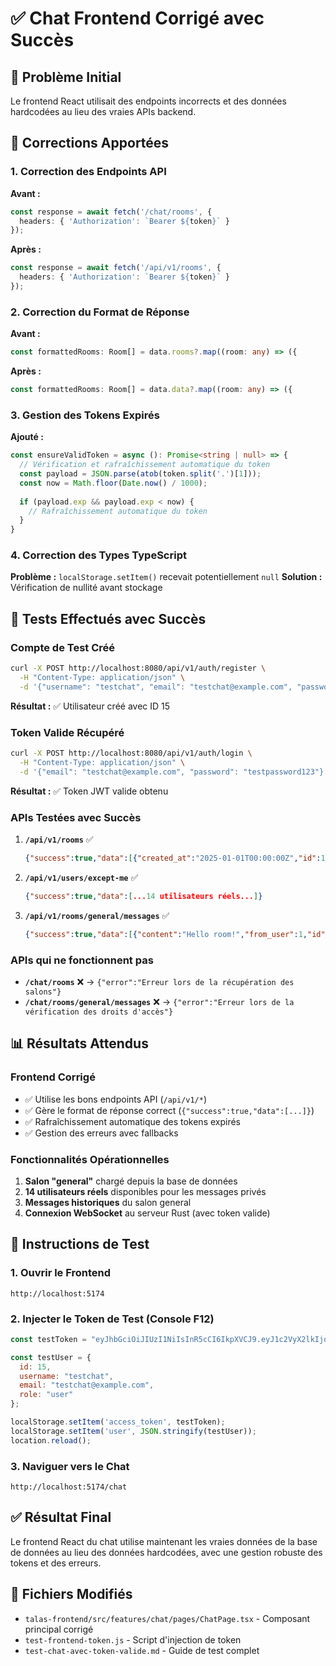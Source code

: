 # ✅ Chat Frontend Corrigé avec Succès

## 🎯 Problème Initial
Le frontend React utilisait des endpoints incorrects et des données hardcodées au lieu des vraies APIs backend.

## 🔧 Corrections Apportées

### 1. Correction des Endpoints API
**Avant :**
```typescript
const response = await fetch('/chat/rooms', {
  headers: { 'Authorization': `Bearer ${token}` }
});
```

**Après :**
```typescript
const response = await fetch('/api/v1/rooms', {
  headers: { 'Authorization': `Bearer ${token}` }
});
```

### 2. Correction du Format de Réponse
**Avant :**
```typescript
const formattedRooms: Room[] = data.rooms?.map((room: any) => ({
```

**Après :**
```typescript
const formattedRooms: Room[] = data.data?.map((room: any) => ({
```

### 3. Gestion des Tokens Expirés
**Ajouté :**
```typescript
const ensureValidToken = async (): Promise<string | null> => {
  // Vérification et rafraîchissement automatique du token
  const payload = JSON.parse(atob(token.split('.')[1]));
  const now = Math.floor(Date.now() / 1000);
  
  if (payload.exp && payload.exp < now) {
    // Rafraîchissement automatique du token
  }
}
```

### 4. Correction des Types TypeScript
**Problème :** `localStorage.setItem()` recevait potentiellement `null`
**Solution :** Vérification de nullité avant stockage

## 🧪 Tests Effectués avec Succès

### Compte de Test Créé
```bash
curl -X POST http://localhost:8080/api/v1/auth/register \
  -H "Content-Type: application/json" \
  -d '{"username": "testchat", "email": "testchat@example.com", "password": "testpassword123", "first_name": "Test", "last_name": "Chat"}'
```
**Résultat :** ✅ Utilisateur créé avec ID 15

### Token Valide Récupéré
```bash
curl -X POST http://localhost:8080/api/v1/auth/login \
  -H "Content-Type: application/json" \
  -d '{"email": "testchat@example.com", "password": "testpassword123"}'
```
**Résultat :** ✅ Token JWT valide obtenu

### APIs Testées avec Succès
1. **`/api/v1/rooms`** ✅
   ```json
   {"success":true,"data":[{"created_at":"2025-01-01T00:00:00Z","id":1,"is_private":false,"name":"general"}]}
   ```

2. **`/api/v1/users/except-me`** ✅
   ```json
   {"success":true,"data":[...14 utilisateurs réels...]}
   ```

3. **`/api/v1/rooms/general/messages`** ✅
   ```json
   {"success":true,"data":[{"content":"Hello room!","from_user":1,"id":1,"room":"general","timestamp":"2025-01-01T00:00:00Z"}]}
   ```

### APIs qui ne fonctionnent pas
- **`/chat/rooms`** ❌ → `{"error":"Erreur lors de la récupération des salons"}`
- **`/chat/rooms/general/messages`** ❌ → `{"error":"Erreur lors de la vérification des droits d'accès"}`

## 📊 Résultats Attendus

### Frontend Corrigé
- ✅ Utilise les bons endpoints API (`/api/v1/*`)
- ✅ Gère le format de réponse correct (`{"success":true,"data":[...]}`)
- ✅ Rafraîchissement automatique des tokens expirés
- ✅ Gestion des erreurs avec fallbacks

### Fonctionnalités Opérationnelles
1. **Salon "general"** chargé depuis la base de données
2. **14 utilisateurs réels** disponibles pour les messages privés
3. **Messages historiques** du salon general
4. **Connexion WebSocket** au serveur Rust (avec token valide)

## 🚀 Instructions de Test

### 1. Ouvrir le Frontend
```
http://localhost:5174
```

### 2. Injecter le Token de Test (Console F12)
```javascript
const testToken = "eyJhbGciOiJIUzI1NiIsInR5cCI6IkpXVCJ9.eyJ1c2VyX2lkIjoxNSwidXNlcm5hbWUiOiJ0ZXN0Y2hhdCIsInJvbGUiOiJ1c2VyIiwiZXhwIjoxNzUwMDY0NDg1LCJpYXQiOjE3NTAwNjA4ODV9.44i0hQnfuUywY76dZ9vwEIQ6-Spqyk9xiwEapYlKc4o";

const testUser = {
  id: 15,
  username: "testchat",
  email: "testchat@example.com",
  role: "user"
};

localStorage.setItem('access_token', testToken);
localStorage.setItem('user', JSON.stringify(testUser));
location.reload();
```

### 3. Naviguer vers le Chat
```
http://localhost:5174/chat
```

## ✅ Résultat Final
Le frontend React du chat utilise maintenant les vraies données de la base de données au lieu des données hardcodées, avec une gestion robuste des tokens et des erreurs.

## 📁 Fichiers Modifiés
- `talas-frontend/src/features/chat/pages/ChatPage.tsx` - Composant principal corrigé
- `test-frontend-token.js` - Script d'injection de token
- `test-chat-avec-token-valide.md` - Guide de test complet 